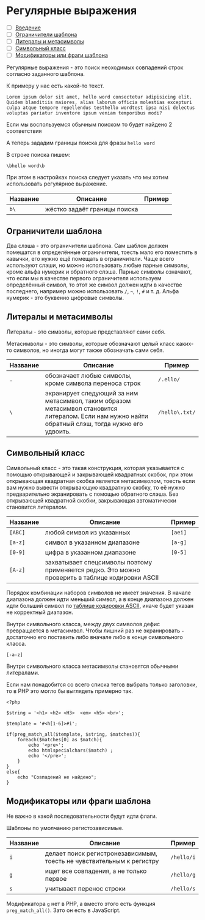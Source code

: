 # Регулярные выражения

- [ ] [Введение](#intro)
- [ ] [Ограничители шаблона](#template-limiter)
- [ ] [Литералы и метасимволы](#literals-metacharacters)
- [ ] [Символьный класс](#character-class)
- [ ] [Модификаторы или фраги шаблона](#modifier)

<div id="intro"></div>

Регулярные выражения - это поиск неоходимых совпадений строк согласно заданного шаблона.

К примеру у нас есть какой-то текст.

```
Lorem ipsum dolor sit amet, hello word consectetur adipisicing elit. Quidem blanditiis maiores, alias laborum officia molestias excepturi culpa atque tempore repellendus testhello wordtest ipsa nisi delectus voluptas pariatur inventore ipsum veniam temporibus modi?
```

Если мы воспользуемся обычным поиском то будет найдено 2 соответствия

А теперь зададим границы поиска для фразы `hello word`

В строке поиска пишем:

```
\bhello word\b
```

При этом в настройках поиска следует указать что мы хотим использовать регулярное выражение.

Название | Описание                     | Пример 
---      | ---                          | ---    
`b\`     | жёстко задаёт границы поиска |        

<div id="template-limiter"></div>

## Ограничители шаблона

Два слэша - это ограничители шаблона. Сам шаблон должен помещатся в определённые ограничители, тоесть мало его поместить в кавычки, его нужно ещё помещать в ограничители. Чаще всего используют слэши, но можно использовать любые парные символы, кроме альфа нумерик и обратного слэша. Парные символы означают, что если мы в качестве первого ограничителя используем определённый символ, то этот же символ должен идти в качестве последнего, например можно использовать `/`, `~`, `!`, `#` и т. д. Альфа нумерик - это буквенно цифровые символы.

<div id="literals-metacharacters"></div>

## Литералы и метасимволы

Литералы -  это символы, которые представляют сами себя.

Метасимволы - это символы, которые обозначают целый класс каких-то символов, но иногда могут также обозначать сами себя.

Название | Описание                                               | Пример
---      | ---                                                    | ---
`.`      | обозначает любые символы, кроме символа переноса строк | `/.ello/`
`\`      | экранирует следующий за ним метасимвол, таким образом метасимвол становится литералом. Если нам нужно найти обратный слэш, тогда нужно его удвоить. | `/hello\.txt/`

<div id="character-class"></div>

## Символьный класс

Символьный класс - это такая конструкция, которая указывается с помощью открывающей и закрывающей квадратных скобок, при этом открывающая квадратная скобка является метасимволом, тоесть если вам нужно вывести открывающую квадратную скобку, то её нужно предварительно экранировать с помощью обратного слэша. Без открывающей квадратной скобки, закрывающая автоматически становится литералом.

Название | Описание                                                                                                  | Пример
---      | ---                                                                                                       | ---
`[ABC]`  | любой символ из указанных                                                                                 | `[aei]`
`[a-z]`  | символ в указанном диапазоне                                                                              | `[a-g]`
`[0-9]`  | цифра в указанном диапазоне                                                                               | `[0-5]`
`[A-z]`  | захватывает спецсимволы поэтому применяется редко. Это можно проверить в таблице кодировки ASCII          | 

Порядок комбинации наборов символов не имеет значения. В начале диапазона должен идти меньший символ, а в конце диапазона должен идти больший символ по [таблице кодировки ASCII](http://ru.wikipedia.org/wiki/ASCII), иначе будет указан не корректный диапазон.

Внутри символьного класса, между двух символов дефис превращается в метасимвол. Чтобы лишний раз не экранировать `-` достаточно его поставить либо вначале либо в конце символьного класса.

```
[-a-z]
```

Внутри символьного класса метасимволы становятся обычными литералами.

Если нам понадобится со всего списка тегов выбрать только заголовки, то в PHP это могло бы выглядеть примерно так.

```
<?php

$string = '<h1> <h2> <H3>  <em> <h5> <br>';

$template = '#<h[1-6]>#i';

if(preg_match_all($template, $string, $matches)){
    foreach($matches[0] as $match){
        echo '<pre>';
        echo htmlspecialchars($match) ;
        echo '</pre>';
    }
}
else{
    echo "Совпадений не найдено";
}
```

<div id="modifier"></div>

## Модификаторы или фраги шаблона

Не важно в какой последовательности будут идти флаги.

Шаблоны по умолчанию регистозависимые.

Название | Описание                                                              | Пример     
---      | ---                                                                   | ---        
`i`      | делает поиск регистронезависимым, тоесть не чувствительным к регистру | `/hello/i` 
`g`      | ищет все совпадения, а не только первое                               | `/hello/g` 
`s`      | учитывает перенос строки                                              | `/hello/s` 

Модификатора `g` нет в PHP, а вместо этого есть функция `preg_match_all()`. Зато он есть в JavaScript.